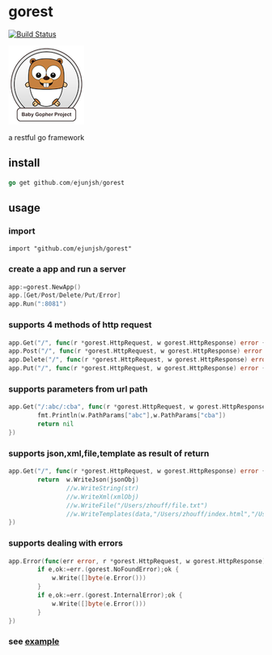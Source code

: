 # gorest
[![Build Status](https://travis-ci.org/ejunjsh/gorest.svg?branch=master)](https://travis-ci.org/ejunjsh/gorest)

[![baby-gopher](https://raw.githubusercontent.com/drnic/babygopher-site/gh-pages/images/babygopher-badge.png)](http://www.babygopher.org)

a restful go framework
## install
````go
go get github.com/ejunjsh/gorest
````
## usage
### import
````
import "github.com/ejunjsh/gorest"
````
### create a app and run a server
````go
app:=gorest.NewApp()
app.[Get/Post/Delete/Put/Error]
app.Run(":8081")
````
### supports 4 methods of http request
````go
app.Get("/", func(r *gorest.HttpRequest, w gorest.HttpResponse) error {...})
app.Post("/", func(r *gorest.HttpRequest, w gorest.HttpResponse) error {...})
app.Delete("/", func(r *gorest.HttpRequest, w gorest.HttpResponse) error {...})
app.Put("/", func(r *gorest.HttpRequest, w gorest.HttpResponse) error {...})
````
### supports parameters from url path
````go
app.Get("/:abc/:cba", func(r *gorest.HttpRequest, w gorest.HttpResponse) error {
		fmt.Println(w.PathParams["abc"],w.PathParams["cba"])
		return nil
})
````
### supports json,xml,file,template as result of return
````go
app.Get("/", func(r *gorest.HttpRequest, w gorest.HttpResponse) error {
        return  w.WriteJson(jsonObj)
                //w.WriteString(str)
                //w.WriteXml(xmlObj)
                //w.WriteFile("/Users/zhouff/file.txt")
                //w.WriteTemplates(data,"/Users/zhouff/index.html","/Users/zhouff/header.html")
})
````
### supports dealing with errors
````go
app.Error(func(err error, r *gorest.HttpRequest, w gorest.HttpResponse){
		if e,ok:=err.(gorest.NoFoundError);ok {
			w.Write([]byte(e.Error()))
		}
		if e,ok:=err.(gorest.InternalError);ok {
			w.Write([]byte(e.Error()))
		}
})
````

### see [example](https://github.com/ejunjsh/gorest/blob/master/main/main.go)
